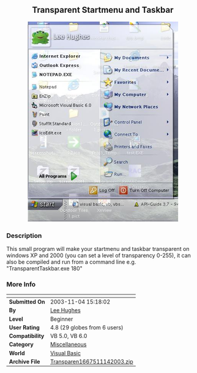 ﻿<div align="center">

## Transparent Startmenu and Taskbar

<img src="PIC20031141517394225.JPG">
</div>

### Description

This small program will make your startmenu and taskbar transparent on windows XP and 2000 (you can set a level of transparency 0-255), it can also be compiled and run from a command line e.g. "TransparentTaskbar.exe 180"
 
### More Info
 


<span>             |<span>
---                |---
**Submitted On**   |2003-11-04 15:18:02
**By**             |[Lee Hughes](https://github.com/Planet-Source-Code/PSCIndex/blob/master/ByAuthor/lee-hughes.md)
**Level**          |Beginner
**User Rating**    |4.8 (29 globes from 6 users)
**Compatibility**  |VB 5\.0, VB 6\.0
**Category**       |[Miscellaneous](https://github.com/Planet-Source-Code/PSCIndex/blob/master/ByCategory/miscellaneous__1-1.md)
**World**          |[Visual Basic](https://github.com/Planet-Source-Code/PSCIndex/blob/master/ByWorld/visual-basic.md)
**Archive File**   |[Transparen1667511142003\.zip](https://github.com/Planet-Source-Code/lee-hughes-transparent-startmenu-and-taskbar__1-49662/archive/master.zip)








